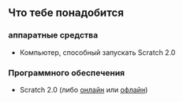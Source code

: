 ## Что тебе понадобится

### аппаратные средства

+ Компьютер, способный запускать Scratch 2.0

### Программного обеспечения

+ Scratch 2.0 (либо [онлайн](https://scratch.mit.edu/projects/editor/) или [офлайн](https://scratch.mit.edu/scratch2download/))